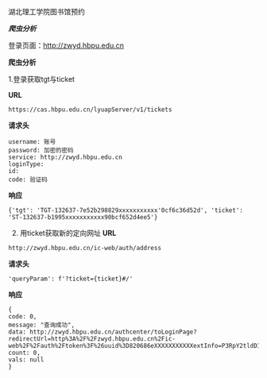 
湖北理工学院图书馆预约


___爬虫分析___

登录页面：http://zwyd.hbpu.edu.cn


**爬虫分析**

1.登录获取tgt与ticket

**URL**
```
https://cas.hbpu.edu.cn/lyuapServer/v1/tickets
```

**请求头**
```
username: 账号
password: 加密的密码
service: http://zwyd.hbpu.edu.cn
loginType: 
id: 
code: 验证码
```

**响应**
```
{'tgt': 'TGT-132637-7e52b298829xxxxxxxxxxx'0cf6c36d52d', 'ticket': 'ST-132637-b1995xxxxxxxxxxx90bcf652d4ee5'}
```

2. 用ticket获取新的定向网址
**URL**
```
http://zwyd.hbpu.edu.cn/ic-web/auth/address
```

**请求头**
```
'queryParam': f'?ticket={ticket}#/'
```

**响应**
```
{
code: 0,
message: "查询成功",
data: http://zwyd.hbpu.edu.cn/authcenter/toLoginPage?redirectUrl=http%3A%2F%2Fzwyd.hbpu.edu.cn%2Fic-web%2F%2Fauth%2Ftoken%3F%26uuid%3D820686eXXXXXXXXXXXextInfo=P3RpY2tldD1TVC0xNDAzNTXXXXXXXXXNmRiZGQ4MTNlNmIjLw==,
count: 0,
vals: null
}
```
